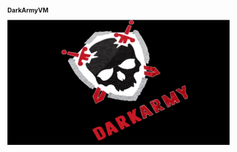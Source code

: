 __DarkArmyVM__

![GitHub Logo](https://github.com/A300bdi/DarkArmyVM/blob/main/Dark_Army-red-f.jpg)
